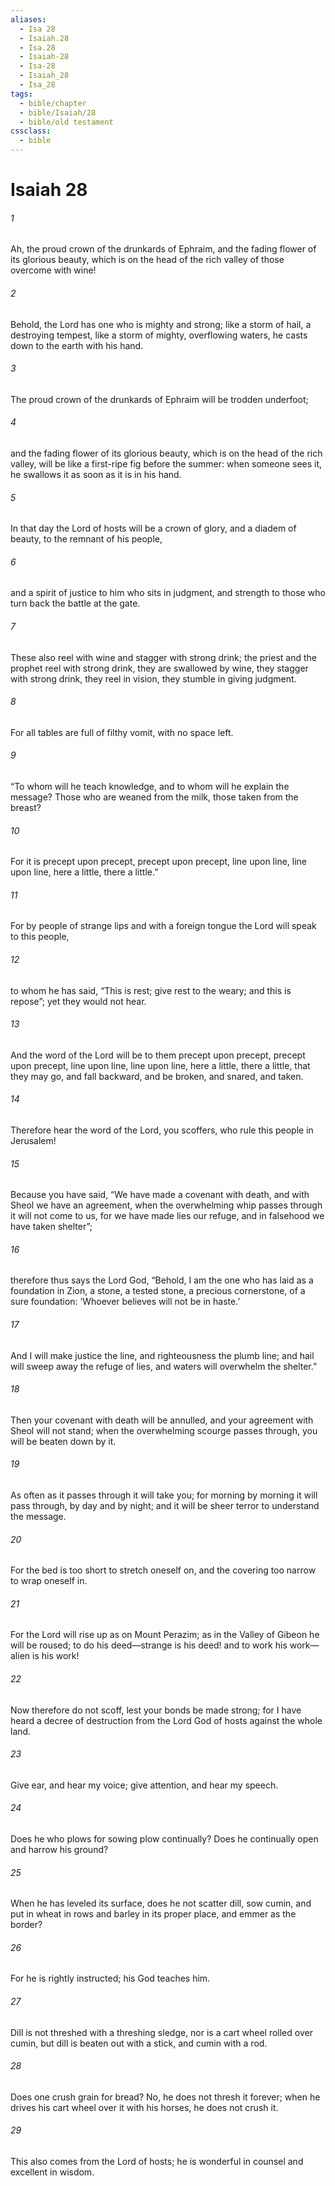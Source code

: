 ```yaml
---
aliases:
  - Isa 28
  - Isaiah.28
  - Isa.28
  - Isaiah-28
  - Isa-28
  - Isaiah_28
  - Isa_28
tags:
  - bible/chapter
  - bible/Isaiah/28
  - bible/old testament
cssclass:
  - bible
---
```


# Isaiah 28

###### 1
Ah, the proud crown of the drunkards of Ephraim, and the fading flower of its glorious beauty, which is on the head of the rich valley of those overcome with wine!
###### 2
Behold, the Lord has one who is mighty and strong; like a storm of hail, a destroying tempest, like a storm of mighty, overflowing waters, he casts down to the earth with his hand.
###### 3
The proud crown of the drunkards of Ephraim will be trodden underfoot;
###### 4
and the fading flower of its glorious beauty, which is on the head of the rich valley, will be like a first-ripe fig before the summer: when someone sees it, he swallows it as soon as it is in his hand.
###### 5
In that day the Lord of hosts will be a crown of glory, and a diadem of beauty, to the remnant of his people,
###### 6
and a spirit of justice to him who sits in judgment, and strength to those who turn back the battle at the gate.
###### 7
These also reel with wine and stagger with strong drink; the priest and the prophet reel with strong drink, they are swallowed by wine, they stagger with strong drink, they reel in vision, they stumble in giving judgment.
###### 8
For all tables are full of filthy vomit, with no space left.
###### 9
“To whom will he teach knowledge, and to whom will he explain the message? Those who are weaned from the milk, those taken from the breast?
###### 10
For it is precept upon precept, precept upon precept, line upon line, line upon line, here a little, there a little.”
###### 11
For by people of strange lips and with a foreign tongue the Lord will speak to this people,
###### 12
to whom he has said, “This is rest; give rest to the weary; and this is repose”; yet they would not hear.
###### 13
And the word of the Lord will be to them precept upon precept, precept upon precept, line upon line, line upon line, here a little, there a little, that they may go, and fall backward, and be broken, and snared, and taken.
###### 14
Therefore hear the word of the Lord, you scoffers, who rule this people in Jerusalem!
###### 15
Because you have said, “We have made a covenant with death, and with Sheol we have an agreement, when the overwhelming whip passes through it will not come to us, for we have made lies our refuge, and in falsehood we have taken shelter”;
###### 16
therefore thus says the Lord God, “Behold, I am the one who has laid as a foundation in Zion, a stone, a tested stone, a precious cornerstone, of a sure foundation: ‘Whoever believes will not be in haste.’
###### 17
And I will make justice the line, and righteousness the plumb line; and hail will sweep away the refuge of lies, and waters will overwhelm the shelter.”
###### 18
Then your covenant with death will be annulled, and your agreement with Sheol will not stand; when the overwhelming scourge passes through, you will be beaten down by it.
###### 19
As often as it passes through it will take you; for morning by morning it will pass through, by day and by night; and it will be sheer terror to understand the message.
###### 20
For the bed is too short to stretch oneself on, and the covering too narrow to wrap oneself in.
###### 21
For the Lord will rise up as on Mount Perazim; as in the Valley of Gibeon he will be roused; to do his deed—strange is his deed! and to work his work—alien is his work!
###### 22
Now therefore do not scoff, lest your bonds be made strong; for I have heard a decree of destruction from the Lord God of hosts against the whole land.
###### 23
Give ear, and hear my voice; give attention, and hear my speech.
###### 24
Does he who plows for sowing plow continually? Does he continually open and harrow his ground?
###### 25
When he has leveled its surface, does he not scatter dill, sow cumin, and put in wheat in rows and barley in its proper place, and emmer as the border?
###### 26
For he is rightly instructed; his God teaches him.
###### 27
Dill is not threshed with a threshing sledge, nor is a cart wheel rolled over cumin, but dill is beaten out with a stick, and cumin with a rod.
###### 28
Does one crush grain for bread? No, he does not thresh it forever; when he drives his cart wheel over it with his horses, he does not crush it.
###### 29
This also comes from the Lord of hosts; he is wonderful in counsel and excellent in wisdom.


